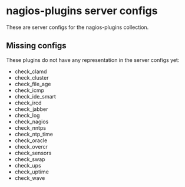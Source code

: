 # nagios-plugins server configs

These are server configs for the nagios-plugins collection.

## Missing configs 

These plugins do not have any representation in the server configs yet:

* check_clamd
* check_cluster
* check_file_age
* check_icmp
* check_ide_smart
* check_ircd
* check_jabber
* check_log
* check_nagios
* check_nntps
* check_ntp_time
* check_oracle
* check_overcr
* check_sensors
* check_swap
* check_ups
* check_uptime
* check_wave
